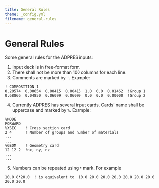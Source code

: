 ```yaml
---
title: General Rules
theme: _config.yml
filename: general-rules
---
```


# General Rules
Some general rules for the ADPRES inputs:
1.  Input deck is in free-format form.
2.  There shall not be more than 100 columns for each line.
3.	Comments are marked by `!`. Example:
```
! COMPOSITION 1
0.20574  0.00654  0.00415  0.00415  1.0  0.0  0.01462  !Group 1
0.68866  0.04850  0.06099  0.06099  0.0  0.0  0.00000  !Group 2
```

4.	Currently ADPRES has several input cards. Cards’ name shall be uppercase and marked by `%`. Example:
```
%MODE
FORWARD
%XSEC    ! Cross section card                                                                                                                                  
2 4      ! Number of groups and number of materials
...
...
%GEOM    ! Geometry card
12 12 2  !nx, ny, nz
...
...
```

5.	Numbers can be repeated using `*` mark. For example
```
10.0 8*20.0  ! is equivalent to  10.0 20.0 20.0 20.0 20.0 20.0 20.0 20.0 20.0
```
